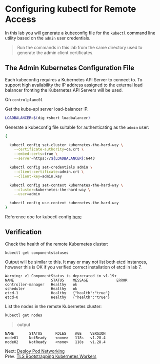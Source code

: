 # Configuring kubectl for Remote Access

In this lab you will generate a kubeconfig file for the `kubectl` command line utility based on the `admin` user credentials.

> Run the commands in this lab from the same directory used to generate the admin client certificates.

## The Admin Kubernetes Configuration File

Each kubeconfig requires a Kubernetes API Server to connect to. To support high availability the IP address assigned to the external load balancer fronting the Kubernetes API Servers will be used.

[//]: # (host:controlplane01)

On `controlplane01`

Get the kube-api server load-balancer IP.

```bash
LOADBALANCER=$(dig +short loadbalancer)
```

Generate a kubeconfig file suitable for authenticating as the `admin` user:

```bash
{

  kubectl config set-cluster kubernetes-the-hard-way \
    --certificate-authority=ca.crt \
    --embed-certs=true \
    --server=https://${LOADBALANCER}:6443

  kubectl config set-credentials admin \
    --client-certificate=admin.crt \
    --client-key=admin.key

  kubectl config set-context kubernetes-the-hard-way \
    --cluster=kubernetes-the-hard-way \
    --user=admin

  kubectl config use-context kubernetes-the-hard-way
}
```

Reference doc for kubectl config [here](https://kubernetes.io/docs/tasks/access-application-cluster/configure-access-multiple-clusters/)

## Verification

Check the health of the remote Kubernetes cluster:

```
kubectl get componentstatuses
```

Output will be similar to this. It may or may not list both etcd instances, however this is OK if you verified correct installation of etcd in lab 7.

```
Warning: v1 ComponentStatus is deprecated in v1.19+
NAME                 STATUS    MESSAGE             ERROR
controller-manager   Healthy   ok
scheduler            Healthy   ok
etcd-1               Healthy   {"health":"true"}
etcd-0               Healthy   {"health":"true"}
```

List the nodes in the remote Kubernetes cluster:

```bash
kubectl get nodes
```

> output

```
NAME       STATUS      ROLES    AGE    VERSION
node01     NotReady    <none>   118s   v1.28.4
node02     NotReady    <none>   118s   v1.28.4
```

Next: [Deploy Pod Networking](./13-configure-pod-networking.md)</br>
Prev: [TLS Bootstrapping Kubernetes Workers](./11-tls-bootstrapping-kubernetes-workers.md)